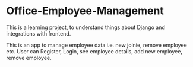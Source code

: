 # Office-Employee-Management
This is a learning project, to understand things about Django and integrations with frontend.

This is an app to manage employee data i.e. new joinie, remove employee etc.
User can Register, Login, see employee details, add new employee, remove employee. 
